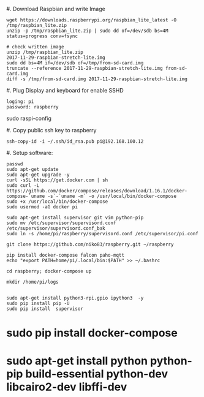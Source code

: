 #. Download  Raspbian and write Image
```
wget https://downloads.raspberrypi.org/raspbian_lite_latest -O /tmp/raspbian_lite.zip
unzip -p /tmp/raspbian_lite.zip | sudo dd of=/dev/sdb bs=4M status=progress conv=fsync

# check written image
unzip /tmp/raspbian_lite.zip
2017-11-29-raspbian-stretch-lite.img
sudo dd bs=4M if=/dev/sdb of=/tmp/from-sd-card.img
truncate --reference 2017-11-29-raspbian-stretch-lite.img from-sd-card.img
diff -s /tmp/from-sd-card.img 2017-11-29-raspbian-stretch-lite.img
```          

#. Plug Display and keyboard for enable SSHD 
```
loging: pi
password: raspberry
```
sudo raspi-config

#. Copy  public ssh key to raspberry
```
ssh-copy-id -i ~/.ssh/id_rsa.pub pi@192.168.100.12
```

#. Setup software:
```
passwd
sudo apt-get update
sudo apt-get upgrade -y
curl -sSL https://get.docker.com | sh
sudo curl -L https://github.com/docker/compose/releases/download/1.16.1/docker-compose-`uname -s`-`uname -m` -o /usr/local/bin/docker-compose
sudo +x /usr/local/bin/docker-compose
sudo usermod -aG docker pi

sudo apt-get install supervisor git vim python-pip
sudo mv /etc/supervisor/supervisord.conf /etc/supervisor/supervisord.conf_bak
sudo ln -s /home/pi/raspberry/supervisord.conf /etc/supervisor/pi.conf

git clone https://github.com/niko83/raspberry.git ~/raspberry

pip install docker-compose falcon paho-mqtt
echo "export PATH=home/pi/.local/bin:$PATH" >> ~/.bashrc

cd raspberry; docker-compose up

mkdir /home/pi/logs


sudo apt-get install python3-rpi.gpio ipython3  -y
sudo pip install pip -U
sudo pip install  supervisor 

```

# sudo pip install docker-compose

# sudo apt-get install python python-pip build-essential python-dev libcairo2-dev libffi-dev
